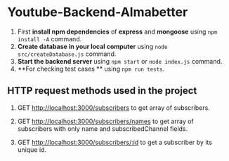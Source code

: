 # Youtube-Backend-Almabetter

1. First **install npm dependencies** of **express** and **mongoose** using `npm install -A` command.
2. **Create database in your local computer** using `node src/createDatabase.js` command.
3. **Start the backend server** using `npm start` or `node index.js` command. 
3. **For checking test cases ** using `npm run tests`.

## HTTP request methods used in the project
1. GET [http://localhost:3000/subscribers](http://localhost:3000/subscribers) to get array of subscribers.

2. GET [http://localhost:3000/subscribers/names](http://localhost:3000/subscribers/names) to get array of subscribers with only name and subscribedChannel fields.

3. GET [http://localhost:3000/subscribers/:id](http://localhost:3000/subscribers/:id) to get a subscriber by its unique id.
